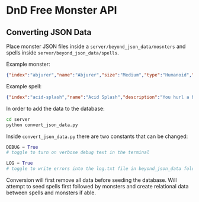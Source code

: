 # DnD Free Monster API

## Converting JSON Data

Place monster JSON files inside a `server/beyond_json_data/mosnters` and spells inside `server/beyond_json_data/spells`.

Example monster:

```json
{"index":"abjurer","name":"Abjurer","size":"Medium","type":"Humanoid","subtype":"Any Race","alignment":" Any Alignment","armor_class":12,"hit_points":84,"hit_dice":"13d8","speed":{"walk":"30 ft."},"strength":9,"dexterity":14,"constitution":14,"intelligence":18,"wisdom":12,"charisma":11,"spells":[{"name":"blade ward","level":0},{"name":"dancing lights","level":0},{"name":"mending","level":0},{"name":"message","level":0},{"name":"ray of frost","level":0},{"name":"alarm","level":1},{"name":"mage armor","level":1},{"name":"magic missile","level":1},{"name":"shield","level":1},{"name":"arcane lock","level":2},{"name":"invisibility","level":2},{"name":"counterspell","level":3},{"name":"dispel magic","level":3},{"name":"fireball","level":3},{"name":"banishment","level":4},{"name":"stoneskin","level":4},{"name":"cone of cold","level":5},{"name":"wall of force","level":5},{"name":"flesh to stone","level":6},{"name":"globe of invulnerability","level":6},{"name":"symbol","level":7},{"name":"teleport","level":7}],"spell_slots":{"1":4,"2":3,"3":3,"4":3,"5":2,"6":1,"7":1},"url":"https://www.dndbeyond.com/monsters","source":"Volo's Guide to Monsters","proficiencies":"Saving Throw: INT +8 | Saving Throw: WIS +5 | Skill: Arcana +8 | Skill: History +8","senses":"Passive Perception 11","languages":"any four languages","challenge_rating":"9","xp":5000,"spell_modifier":8,"spell_dc":16,"special_abilities":[{"name":"Spellcasting.","desc":" The abjurer is a 13th-level spellcaster. Its spellcasting ability is Intelligence (spell save DC 16, +8 to hit with spell attacks). The abjurer has the following wizard spells prepared:"},{"name":"Arcane Ward.","desc":" The abjurer has a magical ward that has 30 hit points. Whenever the abjurer takes damage, the ward takes the damage instead. If the ward is reduced to 0 hit points, the abjurer takes any remaining damage. When the abjurer casts an abjuration spell of 1st level or higher, the ward regains a number of hit points equal to twice the level of the spell."}],"actions":[{"name":"QuarterstaffMelee Weapon Attack:","desc":" +3 to hit, reach 5 ft., one target. Hit: 2 (1d6 − 1) bludgeoning damage, or 3 (1d8 − 1) bludgeoning damage if used with two hands."}]}
```

Example spell:

```json
{"index":"acid-splash","name":"Acid Splash","description":"You hurl a bubble of acid. Choose one or two creatures you can see within range. If you choose two, they must be within 5 feet of each other. A target must succeed on a Dexterity saving throw or take 1d6 acid damage.\nThis spell’s damage increases by 1d6 when you reach 5th level (2d6), 11th level (3d6), and 17th level (4d6).\n","level":0,"casting_time":"1 Action","ritual":false,"duration":"Instantaneous","concentration":false,"range_area":"60 ft","verbal":true,"somatic":true,"school":"Conjuration","attack_save":"DEX Save","damage_effect":"Acid","source":"Basic Rules, pg. 211","url":"https://www.dndbeyond.com/spells/acid-splash"}
```

In order to add the data to the database:

```bash
cd server
python convert_json_data.py
```

Inside `convert_json_data.py` there are two constants that can be changed:

```python
DEBUG = True
# toggle to turn on verbose debug text in the terminal

LOG = True
# toggle to write errors into the log.txt file in beyond_json_data folder
```

Conversion will first remove all data before seeding the database. Will attempt to seed spells first followed by monsters and create relational data between spells and monsters if able.